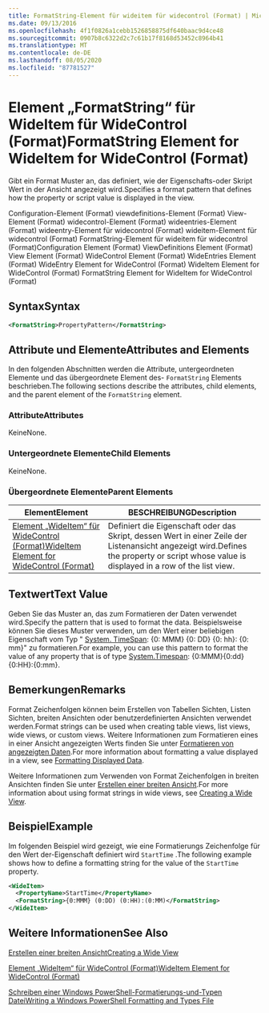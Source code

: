```yaml
---
title: FormatString-Element für wideitem für widecontrol (Format) | Microsoft-Dokumentation
ms.date: 09/13/2016
ms.openlocfilehash: 4f1f0826a1cebb1526858875df640baac9d4ce48
ms.sourcegitcommit: 0907b8c6322d2c7c61b17f8168d53452c8964b41
ms.translationtype: MT
ms.contentlocale: de-DE
ms.lasthandoff: 08/05/2020
ms.locfileid: "87781527"
---
```

# <a name="formatstring-element-for-wideitem-for-widecontrol-format"></a><span data-ttu-id="5ea9f-102">Element „FormatString“ für WideItem für WideControl (Format)</span><span class="sxs-lookup"><span data-stu-id="5ea9f-102">FormatString Element for WideItem for WideControl (Format)</span></span>

<span data-ttu-id="5ea9f-103">Gibt ein Format Muster an, das definiert, wie der Eigenschafts-oder Skript Wert in der Ansicht angezeigt wird.</span><span class="sxs-lookup"><span data-stu-id="5ea9f-103">Specifies a format pattern that defines how the property or script value is displayed in the view.</span></span>

<span data-ttu-id="5ea9f-104">Configuration-Element (Format) viewdefinitions-Element (Format) View-Element (Format) widecontrol-Element (Format) wideentries-Element (Format) wideentry-Element für widecontrol (Format) wideitem-Element für widecontrol (Format) FormatString-Element für wideitem für widecontrol (Format)</span><span class="sxs-lookup"><span data-stu-id="5ea9f-104">Configuration Element (Format) ViewDefinitions Element (Format) View Element (Format) WideControl Element (Format) WideEntries Element (Format) WideEntry Element for WideControl (Format) WideItem Element for WideControl (Format) FormatString Element for WideItem for WideControl (Format)</span></span>

## <a name="syntax"></a><span data-ttu-id="5ea9f-105">Syntax</span><span class="sxs-lookup"><span data-stu-id="5ea9f-105">Syntax</span></span>

```xml
<FormatString>PropertyPattern</FormatString>
```

## <a name="attributes-and-elements"></a><span data-ttu-id="5ea9f-106">Attribute und Elemente</span><span class="sxs-lookup"><span data-stu-id="5ea9f-106">Attributes and Elements</span></span>

<span data-ttu-id="5ea9f-107">In den folgenden Abschnitten werden die Attribute, untergeordneten Elemente und das übergeordnete Element des- `FormatString` Elements beschrieben.</span><span class="sxs-lookup"><span data-stu-id="5ea9f-107">The following sections describe the attributes, child elements, and the parent element of the `FormatString` element.</span></span>

### <a name="attributes"></a><span data-ttu-id="5ea9f-108">Attribute</span><span class="sxs-lookup"><span data-stu-id="5ea9f-108">Attributes</span></span>

<span data-ttu-id="5ea9f-109">Keine</span><span class="sxs-lookup"><span data-stu-id="5ea9f-109">None.</span></span>

### <a name="child-elements"></a><span data-ttu-id="5ea9f-110">Untergeordnete Elemente</span><span class="sxs-lookup"><span data-stu-id="5ea9f-110">Child Elements</span></span>

<span data-ttu-id="5ea9f-111">Keine</span><span class="sxs-lookup"><span data-stu-id="5ea9f-111">None.</span></span>

### <a name="parent-elements"></a><span data-ttu-id="5ea9f-112">Übergeordnete Elemente</span><span class="sxs-lookup"><span data-stu-id="5ea9f-112">Parent Elements</span></span>

|<span data-ttu-id="5ea9f-113">Element</span><span class="sxs-lookup"><span data-stu-id="5ea9f-113">Element</span></span>|<span data-ttu-id="5ea9f-114">BESCHREIBUNG</span><span class="sxs-lookup"><span data-stu-id="5ea9f-114">Description</span></span>|
|-------------|-----------------|
|[<span data-ttu-id="5ea9f-115">Element „WideItem“ für WideControl (Format)</span><span class="sxs-lookup"><span data-stu-id="5ea9f-115">WideItem Element for WideControl (Format)</span></span>](./wideitem-element-for-widecontrol-format.md)|<span data-ttu-id="5ea9f-116">Definiert die Eigenschaft oder das Skript, dessen Wert in einer Zeile der Listenansicht angezeigt wird.</span><span class="sxs-lookup"><span data-stu-id="5ea9f-116">Defines the property or script whose value is displayed in a row of the list view.</span></span>|

## <a name="text-value"></a><span data-ttu-id="5ea9f-117">Textwert</span><span class="sxs-lookup"><span data-stu-id="5ea9f-117">Text Value</span></span>

<span data-ttu-id="5ea9f-118">Geben Sie das Muster an, das zum Formatieren der Daten verwendet wird.</span><span class="sxs-lookup"><span data-stu-id="5ea9f-118">Specify the pattern that is used to format the data.</span></span> <span data-ttu-id="5ea9f-119">Beispielsweise können Sie dieses Muster verwenden, um den Wert einer beliebigen Eigenschaft vom Typ " [System. TimeSpan](/dotnet/api/System.TimeSpan): {0: MMM} {0: DD} {0: hh}: {0: mm}" zu formatieren.</span><span class="sxs-lookup"><span data-stu-id="5ea9f-119">For example, you can use this pattern to format the value of any property that is of type [System.Timespan](/dotnet/api/System.TimeSpan): {0:MMM}{0:dd}{0:HH}:{0:mm}.</span></span>

## <a name="remarks"></a><span data-ttu-id="5ea9f-120">Bemerkungen</span><span class="sxs-lookup"><span data-stu-id="5ea9f-120">Remarks</span></span>

<span data-ttu-id="5ea9f-121">Format Zeichenfolgen können beim Erstellen von Tabellen Sichten, Listen Sichten, breiten Ansichten oder benutzerdefinierten Ansichten verwendet werden.</span><span class="sxs-lookup"><span data-stu-id="5ea9f-121">Format strings can be used when creating table views, list views, wide views, or custom views.</span></span> <span data-ttu-id="5ea9f-122">Weitere Informationen zum Formatieren eines in einer Ansicht angezeigten Werts finden Sie unter [Formatieren von angezeigten Daten](./formatting-displayed-data.md).</span><span class="sxs-lookup"><span data-stu-id="5ea9f-122">For more information about formatting a value displayed in a view, see [Formatting Displayed Data](./formatting-displayed-data.md).</span></span>

<span data-ttu-id="5ea9f-123">Weitere Informationen zum Verwenden von Format Zeichenfolgen in breiten Ansichten finden Sie unter [Erstellen einer breiten Ansicht](./creating-a-wide-view.md).</span><span class="sxs-lookup"><span data-stu-id="5ea9f-123">For more information about using format strings in wide views, see [Creating a Wide View](./creating-a-wide-view.md).</span></span>

## <a name="example"></a><span data-ttu-id="5ea9f-124">Beispiel</span><span class="sxs-lookup"><span data-stu-id="5ea9f-124">Example</span></span>

<span data-ttu-id="5ea9f-125">Im folgenden Beispiel wird gezeigt, wie eine Formatierungs Zeichenfolge für den Wert der-Eigenschaft definiert wird `StartTime` .</span><span class="sxs-lookup"><span data-stu-id="5ea9f-125">The following example shows how to define a formatting string for the value of the `StartTime` property.</span></span>

```xml
<WideItem>
  <PropertyName>StartTime</PropertyName>
  <FormatString>{0:MMM} (0:DD) (0:HH):(0:MM)</FormatString>
</WideItem>
```

## <a name="see-also"></a><span data-ttu-id="5ea9f-126">Weitere Informationen</span><span class="sxs-lookup"><span data-stu-id="5ea9f-126">See Also</span></span>

[<span data-ttu-id="5ea9f-127">Erstellen einer breiten Ansicht</span><span class="sxs-lookup"><span data-stu-id="5ea9f-127">Creating a Wide View</span></span>](./creating-a-wide-view.md)

[<span data-ttu-id="5ea9f-128">Element „WideItem“ für WideControl (Format)</span><span class="sxs-lookup"><span data-stu-id="5ea9f-128">WideItem Element for WideControl (Format)</span></span>](./wideitem-element-for-widecontrol-format.md)

[<span data-ttu-id="5ea9f-129">Schreiben einer Windows PowerShell-Formatierungs-und-Typen Datei</span><span class="sxs-lookup"><span data-stu-id="5ea9f-129">Writing a Windows PowerShell Formatting and Types File</span></span>](./writing-a-powershell-formatting-file.md)
